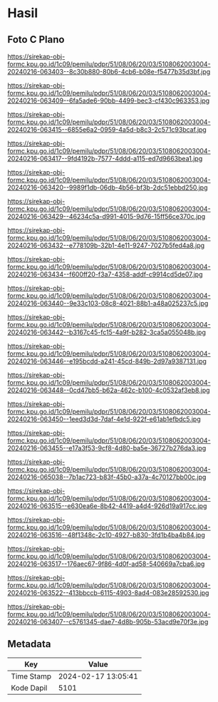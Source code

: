 # Hasil

## Foto C Plano

https://sirekap-obj-formc.kpu.go.id/1c09/pemilu/pdpr/51/08/06/20/03/5108062003004-20240216-063403--8c30b880-80b6-4cb6-b08e-f5477b35d3bf.jpg

https://sirekap-obj-formc.kpu.go.id/1c09/pemilu/pdpr/51/08/06/20/03/5108062003004-20240216-063409--6fa5ade6-90bb-4499-bec3-cf430c963353.jpg

https://sirekap-obj-formc.kpu.go.id/1c09/pemilu/pdpr/51/08/06/20/03/5108062003004-20240216-063415--6855e6a2-0959-4a5d-b8c3-2c571c93bcaf.jpg

https://sirekap-obj-formc.kpu.go.id/1c09/pemilu/pdpr/51/08/06/20/03/5108062003004-20240216-063417--9fd4192b-7577-4ddd-a115-ed7d9663bea1.jpg

https://sirekap-obj-formc.kpu.go.id/1c09/pemilu/pdpr/51/08/06/20/03/5108062003004-20240216-063420--9989f1db-06db-4b56-bf3b-2dc51ebbd250.jpg

https://sirekap-obj-formc.kpu.go.id/1c09/pemilu/pdpr/51/08/06/20/03/5108062003004-20240216-063429--46234c5a-d991-4015-9d76-15ff56ce370c.jpg

https://sirekap-obj-formc.kpu.go.id/1c09/pemilu/pdpr/51/08/06/20/03/5108062003004-20240216-063432--e778109b-32b1-4e11-9247-7027b5fed4a8.jpg

https://sirekap-obj-formc.kpu.go.id/1c09/pemilu/pdpr/51/08/06/20/03/5108062003004-20240216-063434--f600ff20-f3a7-4358-addf-c9914cd5de07.jpg

https://sirekap-obj-formc.kpu.go.id/1c09/pemilu/pdpr/51/08/06/20/03/5108062003004-20240216-063440--9e33c103-08c8-4021-88b1-a48a025237c5.jpg

https://sirekap-obj-formc.kpu.go.id/1c09/pemilu/pdpr/51/08/06/20/03/5108062003004-20240216-063442--b3167c45-fc15-4a9f-b282-3ca5a055048b.jpg

https://sirekap-obj-formc.kpu.go.id/1c09/pemilu/pdpr/51/08/06/20/03/5108062003004-20240216-063446--e195bcdd-a241-45cd-849b-2d97a9387131.jpg

https://sirekap-obj-formc.kpu.go.id/1c09/pemilu/pdpr/51/08/06/20/03/5108062003004-20240216-063448--0cd47bb5-b62a-462c-b100-4c0532af3eb8.jpg

https://sirekap-obj-formc.kpu.go.id/1c09/pemilu/pdpr/51/08/06/20/03/5108062003004-20240216-063450--1eed3d3d-7daf-4e1d-922f-e61ab1efbdc5.jpg

https://sirekap-obj-formc.kpu.go.id/1c09/pemilu/pdpr/51/08/06/20/03/5108062003004-20240216-063455--e17a3f53-9cf8-4d80-ba5e-36727b276da3.jpg

https://sirekap-obj-formc.kpu.go.id/1c09/pemilu/pdpr/51/08/06/20/03/5108062003004-20240216-065038--7b1ac723-b83f-45b0-a37a-4c70127bb00c.jpg

https://sirekap-obj-formc.kpu.go.id/1c09/pemilu/pdpr/51/08/06/20/03/5108062003004-20240216-063515--e630ea6e-8b42-4419-a4d4-926d19a917cc.jpg

https://sirekap-obj-formc.kpu.go.id/1c09/pemilu/pdpr/51/08/06/20/03/5108062003004-20240216-063516--48f1348c-2c10-4927-b830-3fd1b4ba4b84.jpg

https://sirekap-obj-formc.kpu.go.id/1c09/pemilu/pdpr/51/08/06/20/03/5108062003004-20240216-063517--176aec67-9f86-4d0f-ad58-540669a7cba6.jpg

https://sirekap-obj-formc.kpu.go.id/1c09/pemilu/pdpr/51/08/06/20/03/5108062003004-20240216-063522--413bbccb-6115-4903-8ad4-083e28592530.jpg

https://sirekap-obj-formc.kpu.go.id/1c09/pemilu/pdpr/51/08/06/20/03/5108062003004-20240216-063407--c5761345-dae7-4d8b-905b-53acd9e70f3e.jpg


## Metadata

| Key        | Value               |
| ---------- | ------------------- |
| Time Stamp | 2024-02-17 13:05:41 |
| Kode Dapil | 5101                |



